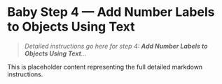 # Baby Step 4 — Add Number Labels to Objects Using Text

> *Detailed instructions go here for step 4: **Add Number Labels to Objects Using Text**...*

This is placeholder content representing the full detailed markdown instructions.

